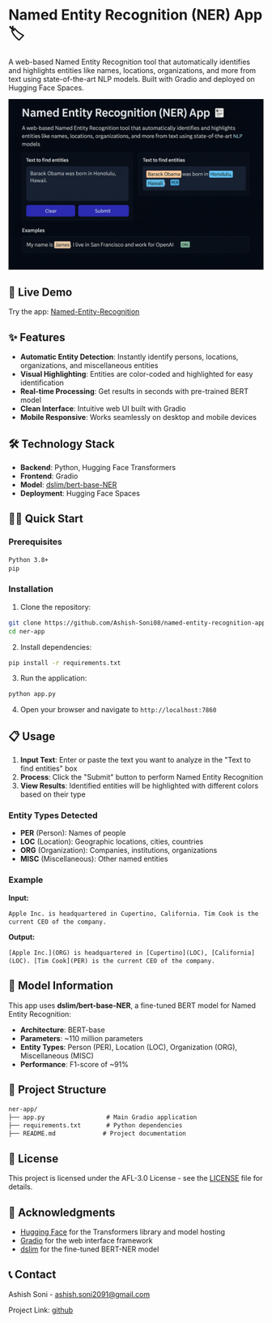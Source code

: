 # Named Entity Recognition (NER) App 🏷️

A web-based Named Entity Recognition tool that automatically identifies and highlights entities like names, locations, organizations, and more from text using state-of-the-art NLP models. Built with Gradio and deployed on Hugging Face Spaces.

![Demo Screenshot](ner_logo.png)

## 🚀 Live Demo

Try the app: [Named-Entity-Recognition](https://huggingface.co/spaces/ashish-soni08/Named-Entity-Recognition)

## ✨ Features

- **Automatic Entity Detection**: Instantly identify persons, locations, organizations, and miscellaneous entities
- **Visual Highlighting**: Entities are color-coded and highlighted for easy identification
- **Real-time Processing**: Get results in seconds with pre-trained BERT model
- **Clean Interface**: Intuitive web UI built with Gradio
- **Mobile Responsive**: Works seamlessly on desktop and mobile devices

## 🛠️ Technology Stack

- **Backend**: Python, Hugging Face Transformers
- **Frontend**: Gradio
- **Model**: [dslim/bert-base-NER](https://huggingface.co/dslim/bert-base-NER)
- **Deployment**: Hugging Face Spaces

## 🏃‍♂️ Quick Start

### Prerequisites

```bash
Python 3.8+
pip
```

### Installation

1. Clone the repository:
```bash
git clone https://github.com/Ashish-Soni08/named-entity-recognition-app.git
cd ner-app
```

2. Install dependencies:
```bash
pip install -r requirements.txt
```

3. Run the application:
```bash
python app.py
```

4. Open your browser and navigate to `http://localhost:7860`

## 📋 Usage

1. **Input Text**: Enter or paste the text you want to analyze in the "Text to find entities" box
2. **Process**: Click the "Submit" button to perform Named Entity Recognition
3. **View Results**: Identified entities will be highlighted with different colors based on their type

### Entity Types Detected

- **PER** (Person): Names of people
- **LOC** (Location): Geographic locations, cities, countries
- **ORG** (Organization): Companies, institutions, organizations
- **MISC** (Miscellaneous): Other named entities

### Example

**Input:**
```
Apple Inc. is headquartered in Cupertino, California. Tim Cook is the current CEO of the company.
```

**Output:**
```
[Apple Inc.](ORG) is headquartered in [Cupertino](LOC), [California](LOC). [Tim Cook](PER) is the current CEO of the company.
```

## 🧠 Model Information

This app uses **dslim/bert-base-NER**, a fine-tuned BERT model for Named Entity Recognition:

- **Architecture**: BERT-base
- **Parameters**: ~110 million parameters
- **Entity Types**: Person (PER), Location (LOC), Organization (ORG), Miscellaneous (MISC)
- **Performance**: F1-score of ~91%

## 📁 Project Structure

```
ner-app/
├── app.py                 # Main Gradio application
├── requirements.txt       # Python dependencies
├── README.md             # Project documentation
```

## 📄 License

This project is licensed under the AFL-3.0 License - see the [LICENSE](LICENSE) file for details.

## 🙏 Acknowledgments

- [Hugging Face](https://huggingface.co/) for the Transformers library and model hosting
- [Gradio](https://gradio.app/) for the web interface framework
- [dslim](https://huggingface.co/dslim) for the fine-tuned BERT-NER model

## 📞 Contact

Ashish Soni - ashish.soni2091@gmail.com

Project Link: [github](https://github.com/Ashish-Soni08/ner-app)
